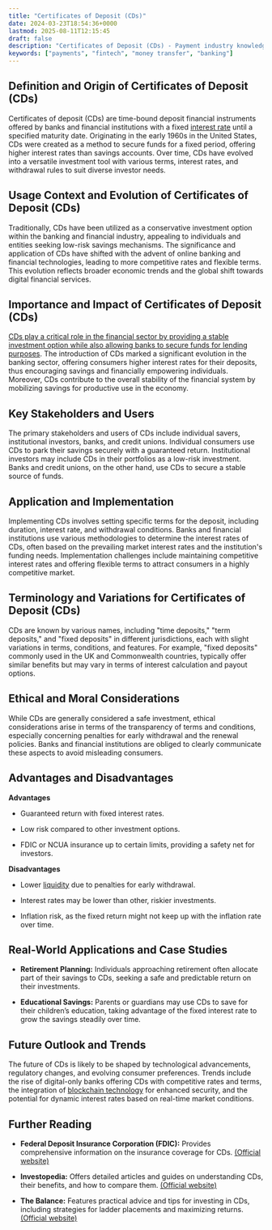 ```yaml
---
title: "Certificates of Deposit (CDs)"
date: 2024-03-23T18:54:36+0000
lastmod: 2025-08-11T12:15:45
draft: false
description: "Certificates of Deposit (CDs) - Payment industry knowledge and insights"
keywords: ["payments", "fintech", "money transfer", "banking"]
---
```


## Definition and Origin of Certificates of Deposit (CDs)

Certificates of deposit (CDs) are time-bound deposit financial instruments offered by banks and financial institutions with a fixed [interest rate](https://faisalkhan.com/learn/payments-wiki/interest/interest-rates/) until a specified maturity date. Originating in the early 1960s in the United States, CDs were created as a method to secure funds for a fixed period, offering higher interest rates than savings accounts. Over time, CDs have evolved into a versatile investment tool with various terms, interest rates, and withdrawal rules to suit diverse investor needs.

## Usage Context and Evolution of Certificates of Deposit (CDs)

Traditionally, CDs have been utilized as a conservative investment option within the banking and financial industry, appealing to individuals and entities seeking low-risk savings mechanisms. The significance and application of CDs have shifted with the advent of online banking and financial technologies, leading to more competitive rates and flexible terms. This evolution reflects broader economic trends and the global shift towards digital financial services.

## Importance and Impact of Certificates of Deposit (CDs)

[CDs play a critical role in the financial sector by providing a stable investment option while also allowing banks to secure funds for lending purposes](https://faisalkhanllc.xyz/resources/payments-wiki/p/permissible-investments/). The introduction of CDs marked a significant evolution in the banking sector, offering consumers higher interest rates for their deposits, thus encouraging savings and financially empowering individuals. Moreover, CDs contribute to the overall stability of the financial system by mobilizing savings for productive use in the economy.

## Key Stakeholders and Users

The primary stakeholders and users of CDs include individual savers, institutional investors, banks, and credit unions. Individual consumers use CDs to park their savings securely with a guaranteed return. Institutional investors may include CDs in their portfolios as a low-risk investment. Banks and credit unions, on the other hand, use CDs to secure a stable source of funds.

## Application and Implementation

Implementing CDs involves setting specific terms for the deposit, including duration, interest rate, and withdrawal conditions. Banks and financial institutions use various methodologies to determine the interest rates of CDs, often based on the prevailing market interest rates and the institution's funding needs. Implementation challenges include maintaining competitive interest rates and offering flexible terms to attract consumers in a highly competitive market.

## Terminology and Variations for Certificates of Deposit (CDs)

CDs are known by various names, including "time deposits," "term deposits," and "fixed deposits" in different jurisdictions, each with slight variations in terms, conditions, and features. For example, "fixed deposits" commonly used in the UK and Commonwealth countries, typically offer similar benefits but may vary in terms of interest calculation and payout options.

## Ethical and Moral Considerations

While CDs are generally considered a safe investment, ethical considerations arise in terms of the transparency of terms and conditions, especially concerning penalties for early withdrawal and the renewal policies. Banks and financial institutions are obliged to clearly communicate these aspects to avoid misleading consumers.

## Advantages and Disadvantages

**Advantages**

- Guaranteed return with fixed interest rates.

- Low risk compared to other investment options.

- FDIC or NCUA insurance up to certain limits, providing a safety net for investors.

**Disadvantages**

- Lower [liquidity](https://faisalkhanllc.xyz/resources/payments-wiki/l/liquidity/) due to penalties for early withdrawal.

- Interest rates may be lower than other, riskier investments.

- Inflation risk, as the fixed return might not keep up with the inflation rate over time.

## Real-World Applications and Case Studies

- **Retirement Planning:** Individuals approaching retirement often allocate part of their savings to CDs, seeking a safe and predictable return on their investments.

- **Educational Savings:** Parents or guardians may use CDs to save for their children’s education, taking advantage of the fixed interest rate to grow the savings steadily over time.

## Future Outlook and Trends

The future of CDs is likely to be shaped by technological advancements, regulatory changes, and evolving consumer preferences. Trends include the rise of digital-only banks offering CDs with competitive rates and terms, the integration of [blockchain technology](https://faisalkhanllc.xyz/resources/payments-wiki/b/blockchain/) for enhanced security, and the potential for dynamic interest rates based on real-time market conditions.

## Further Reading

- **Federal Deposit Insurance Corporation (FDIC):** Provides comprehensive information on the insurance coverage for CDs. [(Official website)](https://www.fdic.gov/)

- **Investopedia:** Offers detailed articles and guides on understanding CDs, their benefits, and how to compare them. [(Official website)](https://www.investopedia.com/)

- **The Balance:** Features practical advice and tips for investing in CDs, including strategies for ladder placements and maximizing returns. [(Official website)](https://www.thebalancemoney.com/)